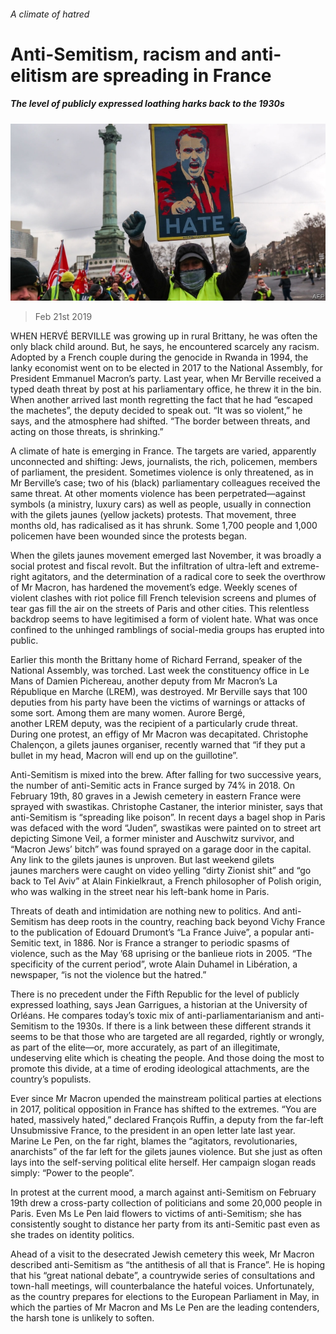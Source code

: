 ###### A climate of hatred

# Anti-Semitism, racism and anti-elitism are spreading in France 

##### The level of publicly expressed loathing harks back to the 1930s 

![image](images/20190223_eup002.jpg) 

> Feb 21st 2019 

 

WHEN HERVÉ BERVILLE was growing up in rural Brittany, he was often the only black child around. But, he says, he encountered scarcely any racism. Adopted by a French couple during the genocide in Rwanda in 1994, the lanky economist went on to be elected in 2017 to the National Assembly, for President Emmanuel Macron’s party. Last year, when Mr Berville received a typed death threat by post at his parliamentary office, he threw it in the bin. When another arrived last month regretting the fact that he had “escaped the machetes”, the deputy decided to speak out. “It was so violent,” he says, and the atmosphere had shifted. “The border between threats, and acting on those threats, is shrinking.” 

A climate of hate is emerging in France. The targets are varied, apparently unconnected and shifting: Jews, journalists, the rich, policemen, members of parliament, the president. Sometimes violence is only threatened, as in Mr Berville’s case; two of his (black) parliamentary colleagues received the same threat. At other moments violence has been perpetrated—against symbols (a ministry, luxury cars) as well as people, usually in connection with the gilets jaunes (yellow jackets) protests. That movement, three months old, has radicalised as it has shrunk. Some 1,700 people and 1,000 policemen have been wounded since the protests began. 

When the gilets jaunes movement emerged last November, it was broadly a social protest and fiscal revolt. But the infiltration of ultra-left and extreme-right agitators, and the determination of a radical core to seek the overthrow of Mr Macron, has hardened the movement’s edge. Weekly scenes of violent clashes with riot police fill French television screens and plumes of tear gas fill the air on the streets of Paris and other cities. This relentless backdrop seems to have legitimised a form of violent hate. What was once confined to the unhinged ramblings of social-media groups has erupted into public. 

Earlier this month the Brittany home of Richard Ferrand, speaker of the National Assembly, was torched. Last week the constituency office in Le Mans of Damien Pichereau, another deputy from Mr Macron’s La République en Marche (LREM), was destroyed. Mr Berville says that 100 deputies from his party have been the victims of warnings or attacks of some sort. Among them are many women. Aurore Bergé, another LREM deputy, was the recipient of a particularly crude threat. During one protest, an effigy of Mr Macron was decapitated. Christophe Chalençon, a gilets jaunes organiser, recently warned that “if they put a bullet in my head, Macron will end up on the guillotine”. 

Anti-Semitism is mixed into the brew. After falling for two successive years, the number of anti-Semitic acts in France surged by 74% in 2018. On February 19th, 80 graves in a Jewish cemetery in eastern France were sprayed with swastikas. Christophe Castaner, the interior minister, says that anti-Semitism is “spreading like poison”. In recent days a bagel shop in Paris was defaced with the word “Juden”, swastikas were painted on to street art depicting Simone Veil, a former minister and Auschwitz survivor, and “Macron Jews’ bitch” was found sprayed on a garage door in the capital. Any link to the gilets jaunes is unproven. But last weekend gilets jaunes marchers were caught on video yelling “dirty Zionist shit” and “go back to Tel Aviv” at Alain Finkielkraut, a French philosopher of Polish origin, who was walking in the street near his left-bank home in Paris. 

Threats of death and intimidation are nothing new to politics. And anti-Semitism has deep roots in the country, reaching back beyond Vichy France to the publication of Edouard Drumont’s “La France Juive”, a popular anti-Semitic text, in 1886. Nor is France a stranger to periodic spasms of violence, such as the May ’68 uprising or the banlieue riots in 2005. “The specificity of the current period”, wrote Alain Duhamel in Libération, a newspaper, “is not the violence but the hatred.” 

There is no precedent under the Fifth Republic for the level of publicly expressed loathing, says Jean Garrigues, a historian at the University of Orléans. He compares today’s toxic mix of anti-parliamentarianism and anti-Semitism to the 1930s. If there is a link between these different strands it seems to be that those who are targeted are all regarded, rightly or wrongly, as part of the elite—or, more accurately, as part of an illegitimate, undeserving elite which is cheating the people. And those doing the most to promote this divide, at a time of eroding ideological attachments, are the country’s populists. 

Ever since Mr Macron upended the mainstream political parties at elections in 2017, political opposition in France has shifted to the extremes. “You are hated, massively hated,” declared François Ruffin, a deputy from the far-left Unsubmissive France, to the president in an open letter late last year. Marine Le Pen, on the far right, blames the “agitators, revolutionaries, anarchists” of the far left for the gilets jaunes violence. But she just as often lays into the self-serving political elite herself. Her campaign slogan reads simply: “Power to the people”. 

In protest at the current mood, a march against anti-Semitism on February 19th drew a cross-party collection of politicians and some 20,000 people in Paris. Even Ms Le Pen laid flowers to victims of anti-Semitism; she has consistently sought to distance her party from its anti-Semitic past even as she trades on identity politics. 

Ahead of a visit to the desecrated Jewish cemetery this week, Mr Macron described anti-Semitism as “the antithesis of all that is France”. He is hoping that his “great national debate”, a countrywide series of consultations and town-hall meetings, will counterbalance the hateful voices. Unfortunately, as the country prepares for elections to the European Parliament in May, in which the parties of Mr Macron and Ms Le Pen are the leading contenders, the harsh tone is unlikely to soften. 

